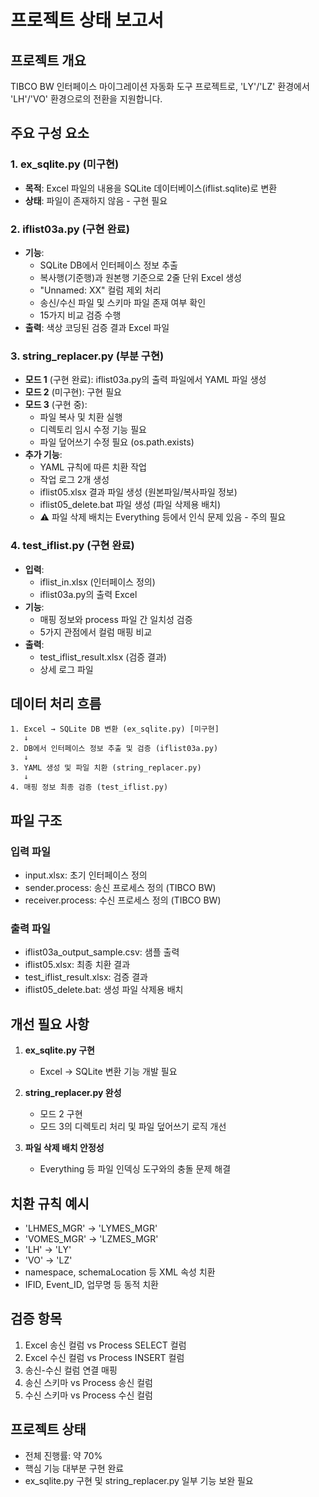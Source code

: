 # 프로젝트 상태 보고서

## 프로젝트 개요
TIBCO BW 인터페이스 마이그레이션 자동화 도구 프로젝트로, 'LY'/'LZ' 환경에서 'LH'/'VO' 환경으로의 전환을 지원합니다.

## 주요 구성 요소

### 1. ex_sqlite.py (미구현)
- **목적**: Excel 파일의 내용을 SQLite 데이터베이스(iflist.sqlite)로 변환
- **상태**: 파일이 존재하지 않음 - 구현 필요

### 2. iflist03a.py (구현 완료)
- **기능**: 
  - SQLite DB에서 인터페이스 정보 추출
  - 복사행(기준행)과 원본행 기준으로 2줄 단위 Excel 생성
  - "Unnamed: XX" 컬럼 제외 처리
  - 송신/수신 파일 및 스키마 파일 존재 여부 확인
  - 15가지 비교 검증 수행
- **출력**: 색상 코딩된 검증 결과 Excel 파일

### 3. string_replacer.py (부분 구현)
- **모드 1** (구현 완료): iflist03a.py의 출력 파일에서 YAML 파일 생성
- **모드 2** (미구현): 구현 필요
- **모드 3** (구현 중): 
  - 파일 복사 및 치환 실행
  - 디렉토리 임시 수정 기능 필요
  - 파일 덮어쓰기 수정 필요 (os.path.exists)
- **추가 기능**:
  - YAML 규칙에 따른 치환 작업
  - 작업 로그 2개 생성
  - iflist05.xlsx 결과 파일 생성 (원본파일/복사파일 정보)
  - iflist05_delete.bat 파일 생성 (파일 삭제용 배치)
  - ⚠️ 파일 삭제 배치는 Everything 등에서 인식 문제 있음 - 주의 필요

### 4. test_iflist.py (구현 완료)
- **입력**: 
  - iflist_in.xlsx (인터페이스 정의)
  - iflist03a.py의 출력 Excel
- **기능**: 
  - 매핑 정보와 process 파일 간 일치성 검증
  - 5가지 관점에서 컬럼 매핑 비교
- **출력**: 
  - test_iflist_result.xlsx (검증 결과)
  - 상세 로그 파일

## 데이터 처리 흐름

```
1. Excel → SQLite DB 변환 (ex_sqlite.py) [미구현]
   ↓
2. DB에서 인터페이스 정보 추출 및 검증 (iflist03a.py)
   ↓
3. YAML 생성 및 파일 치환 (string_replacer.py)
   ↓
4. 매핑 정보 최종 검증 (test_iflist.py)
```

## 파일 구조

### 입력 파일
- input.xlsx: 초기 인터페이스 정의
- sender.process: 송신 프로세스 정의 (TIBCO BW)
- receiver.process: 수신 프로세스 정의 (TIBCO BW)

### 출력 파일
- iflist03a_output_sample.csv: 샘플 출력
- iflist05.xlsx: 최종 치환 결과
- test_iflist_result.xlsx: 검증 결과
- iflist05_delete.bat: 생성 파일 삭제용 배치

## 개선 필요 사항

1. **ex_sqlite.py 구현**
   - Excel → SQLite 변환 기능 개발 필요

2. **string_replacer.py 완성**
   - 모드 2 구현
   - 모드 3의 디렉토리 처리 및 파일 덮어쓰기 로직 개선

3. **파일 삭제 배치 안정성**
   - Everything 등 파일 인덱싱 도구와의 충돌 문제 해결

## 치환 규칙 예시

- 'LHMES_MGR' → 'LYMES_MGR'
- 'VOMES_MGR' → 'LZMES_MGR'
- 'LH' → 'LY'
- 'VO' → 'LZ'
- namespace, schemaLocation 등 XML 속성 치환
- IFID, Event_ID, 업무명 등 동적 치환

## 검증 항목

1. Excel 송신 컬럼 vs Process SELECT 컬럼
2. Excel 수신 컬럼 vs Process INSERT 컬럼
3. 송신-수신 컬럼 연결 매핑
4. 송신 스키마 vs Process 송신 컬럼
5. 수신 스키마 vs Process 수신 컬럼

## 프로젝트 상태
- 전체 진행률: 약 70%
- 핵심 기능 대부분 구현 완료
- ex_sqlite.py 구현 및 string_replacer.py 일부 기능 보완 필요